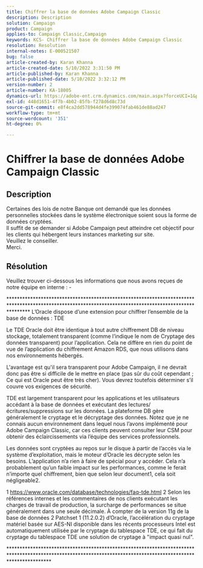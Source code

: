 ```yaml
---
title: Chiffrer la base de données Adobe Campaign Classic
description: Description
solution: Campaign
product: Campaign
applies-to: Campaign Classic,Campaign
keywords: KCS- Chiffrer la base de données Adobe Campaign Classic
resolution: Resolution
internal-notes: E-000521507
bug: false
article-created-by: Karan Khanna
article-created-date: 5/10/2022 3:31:50 PM
article-published-by: Karan Khanna
article-published-date: 5/10/2022 3:32:12 PM
version-number: 2
article-number: KA-18005
dynamics-url: https://adobe-ent.crm.dynamics.com/main.aspx?forceUCI=1&pagetype=entityrecord&etn=knowledgearticle&id=3bde304a-76d0-ec11-a7b5-00224809c556
exl-id: 448d1651-4f7b-4b02-85fb-f278d6d8c73d
source-git-commit: e8f4ca2dd578944d4fe399074fab461de88ad247
workflow-type: tm+mt
source-wordcount: '351'
ht-degree: 0%

---
```


# Chiffrer la base de données Adobe Campaign Classic

## Description

Certaines des lois de notre Banque ont demandé que les données personnelles stockées dans le système électronique soient sous la forme de données cryptées.
<br>Il suffit de se demander si Adobe Campaign peut atteindre cet objectif pour les clients qui hébergent leurs instances marketing sur site.
<br>Veuillez le conseiller.
<br>Merci.

## Résolution


Veuillez trouver ci-dessous les informations que nous avons reçues de notre équipe en interne : -

\*\*\*\*\*\*\*\*\*\*\*\*\*\*\*\*\*\*\*\*\*\*\*\*\*\*\*\*\*\*\*\*\*\*\*\*\*\*\*\*\*\*\*\*\*\*\*\*\*\*\*\*\*\*\*\*\*\*\*\*\*\*\*\*\*\*\*\*\*\*\*\*\*\*\*\*\*\*\*\*\*\*\*\*\*\*\*\*\*\*\*\*\*\*\*\*\*\*\*\*\*\*\*\*\*\*\*\*\*\*\*\*\*\*\*\*\*\*\*\*\*\*\*\*\*\*\*\*\*\*\*\*\*\*\*\*\*\*\*\*\*\*\*\*\*\*\*\*\*\*\* L’Oracle dispose d’une extension pour chiffrer l’ensemble de la base de données : TDE

Le TDE Oracle doit être identique à tout autre chiffrement DB de niveau stockage, totalement transparent (comme l’indique le nom de Cryptage des données transparent) pour l’application. Cela ne diffère en rien du point de vue de l’application du chiffrement Amazon RDS, que nous utilisons dans nos environnements hébergés.

L&#39;avantage est qu&#39;il sera transparent pour Adobe Campaign, il ne devrait donc pas être si difficile de le mettre en place (pas sûr du coût cependant ; Ce qui est Oracle peut être très cher). Vous devrez toutefois déterminer s’il couvre vos exigences de sécurité.

TDE est largement transparent pour les applications et les utilisateurs accédant à la base de données et exécutant des lectures/écritures/suppressions sur les données. La plateforme DB gère généralement le cryptage et le décryptage des données. Notez que je ne connais aucun environnement dans lequel nous l’avons implémenté pour Adobe Campaign Classic, car ces clients peuvent consulter leur CSM pour obtenir des éclaircissements via l’équipe des services professionnels.

Les données sont cryptées au repos sur le disque à partir de l’accès via le système d’exploitation, mais le moteur d’Oracle les décrypte selon les besoins. L’application n’a rien à faire de spécial pour y accéder. Cela n’a probablement qu’un faible impact sur les performances, comme le ferait n’importe quel chiffrement, bien que selon leur document1, cela soit négligeable2.

1 https://www.oracle.com/database/technologies/faq-tde.html 2 Selon les références internes et les commentaires de nos clients exécutant les charges de travail de production, la surcharge de performances se situe généralement dans une seule décimale. À compter de la version 11g de la base de données 2 Patchset 1 (11.2.0.2) d’Oracle, l’accélération du cryptage matériel basée sur AES-NI disponible dans les récents processeurs Intel est automatiquement utilisée par le cryptage du tablespace TDE, ce qui fait du cryptage du tablespace TDE une solution de cryptage à &quot;impact quasi nul&quot;.

\*\*\*\*\*\*\*\*\*\*\*\*\*\*\*\*\*\*\*\*\*\*\*\*\*\*\*\*\*\*\*\*\*\*\*\*\*\*\*\*\*\*\*\*\*\*\*\*\*\*\*\*\*\*\*\*\*\*\*\*\*\*\*\*\*\*\*\*\*\*\*\*\*\*\*\*\*\*\*\*\*\*\*\*\*\*\*\*\*\*\*\*\*\*\*\*\*\*\*\*\*\*\*\*\*\*\*\*\*\*\*\*\*\*\*\*\*\*\*\*\*\*\*\*\*\*\*\*\*\*\*\*\*\*\*\*\*\*\*\*\*\*\*\*\*\*\*\*\*\*\*\*\*\*\*\*\*\*\*
